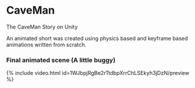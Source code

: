 # CaveMan
The CaveMan Story on Unity

An animated short was created using physics based and keyframe based animations written from scratch.

### Final animated scene (A little buggy)


{% include video.html id=1WJbpjRgBe2rTtdbpXrrChLSEkyh3jDzN/preview %}

